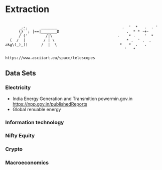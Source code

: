 # Extraction
```

       .-.      _______                             .  '  *   .  . '
      {}``; |==|_______D                              .  * * -+-  
      / ('        /|\                             .    * .    '  *
  (  /  |        / | \                                * .  ' .  . 
akg\(_)_]]      /  |  \                            *   *  .   .
                                                     '   *

https://www.asciiart.eu/space/telescopes

```

## Data Sets

### Electricity 
 - India Energy Generation and Transmition powermin.gov.in https://npp.gov.in/publishedReports
 - Global renuable energy 

### Information technology


### Nifty Equity


### Crypto


### Macroeconomics


